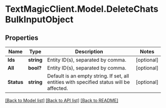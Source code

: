 # TextMagicClient.Model.DeleteChatsBulkInputObject
## Properties

Name | Type | Description | Notes
------------ | ------------- | ------------- | -------------
**Ids** | **string** | Entity ID(s), separated by comma. | [optional] 
**All** | **bool?** | Entity ID(s), separated by comma. | [optional] 
**Status** | **string** | Default is an empty string. If set, all entities with specified status will be affected. | [optional] 

[[Back to Model list]](../README.md#documentation-for-models) [[Back to API list]](../README.md#documentation-for-api-endpoints) [[Back to README]](../README.md)

